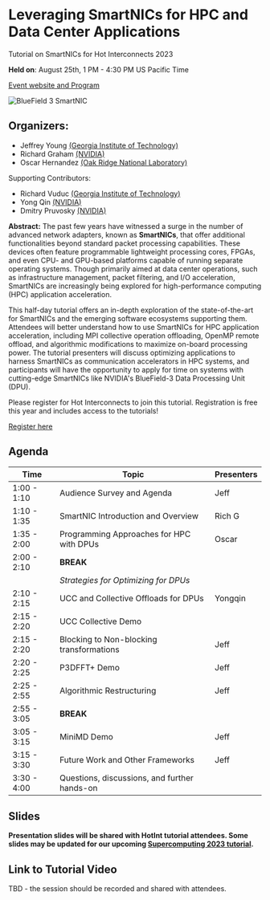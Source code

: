 # Leveraging SmartNICs for HPC and Data Center Applications

Tutorial on SmartNICs for Hot Interconnects 2023


**Held on**: August 25th, 1 PM - 4:30 PM US Pacific Time 

[Event website and Program](https://hoti.org/program/)

![BlueField 3 SmartNIC](https://github.com/gt-crnch-rg/smartnic-tutorial-hot-interconnects/blob/41db05cd929c19a445c6afae5dcb226bfb64ac79/fig/smartnic_bf3.jpg)

## Organizers:
* Jeffrey Young [(Georgia Institute of Technology)](https://crnch-rg.cc.gatech.edu/)
* Richard Graham [(NVIDIA)](nvidia.com)
* Oscar Hernandez [(Oak Ridge National Laboratory)](ornl.gov)

Supporting Contributors:
* Richard Vuduc [(Georgia Institute of Technology)](https://crnch-rg.cc.gatech.edu/)
* Yong Qin [(NVIDIA)](nvidia.com)
* Dmitry Pruvosky [(NVIDIA)](nvidia.com)


**Abstract:** The past few years have witnessed a surge in the number of advanced network adapters, known as **SmartNICs**, that offer additional functionalities beyond standard packet processing capabilities. These devices often feature programmable lightweight processing cores, FPGAs, and even CPU- and GPU-based platforms capable of running separate operating systems. Though primarily aimed at data center operations, such as infrastructure management, packet filtering, and I/O acceleration, SmartNICs are increasingly being explored for high-performance computing (HPC) application acceleration.

This half-day tutorial offers an in-depth exploration of the state-of-the-art for SmartNICs and the emerging software ecosystems supporting them. Attendees will better understand how to use SmartNICs for HPC application acceleration, including MPI collective operation offloading, OpenMP remote offload, and algorithmic modifications to maximize on-board processing power. The tutorial presenters will discuss optimizing applications to harness SmartNICs as communication accelerators in HPC systems, and participants will have the opportunity to apply for time on systems with cutting-edge SmartNICs like NVIDIA's BlueField-3 Data Processing Unit (DPU).


Please register for Hot Interconnects to join this tutorial. Registration is free this year and includes access to the tutorials! 

[Register here](https://events.zoom.us/ev/AsJMpqIILSfdvoquguuHegDV4gf7SEhdfzgobTBJOdfdhrhnupyU~AggLXsr32QYFjq8BlYLZ5I06Dg)

## Agenda





| Time          | Topic                                   | Presenters   | 
| ------------- | --------------------------------------- | -------------| 
| 1:00 - 1:10    | Audience Survey and Agenda             | Jeff         | 
| 1:10 - 1:35   | SmartNIC Introduction and Overview      | Rich G       | 
| 1:35 - 2:00   | Programming Approaches for HPC with DPUs | Oscar       | 
| 2:00 - 2:10   | **BREAK**                                |             |
|               | _Strategies for Optimizing for DPUs_     |             |
| 2:10 - 2:15   | UCC and Collective Offloads for DPUs     | Yongqin     |
| 2:15 - 2:20   | UCC Collective Demo                      |             |
| 2:15 - 2:20   | Blocking to Non-blocking transformations |  Jeff       |
| 2:20 - 2:25   | P3DFFT+ Demo                             |  Jeff       |
| 2:25 - 2:55   | Algorithmic Restructuring                |  Jeff       |
| 2:55 - 3:05   | **BREAK**                                |             |
| 3:05 - 3:15   | MiniMD Demo                              |  Jeff       |
| 3:15 - 3:30   | Future Work and Other Frameworks         |  Jeff       |
| 3:30 - 4:00   | Questions, discussions, and further hands-on |         |


## Slides

**Presentation slides will be shared with HotInt tutorial attendees. Some slides may be updated for our upcoming [Supercomputing 2023 tutorial]().**

## Link to Tutorial Video

TBD - the session should be recorded and shared with attendees.
